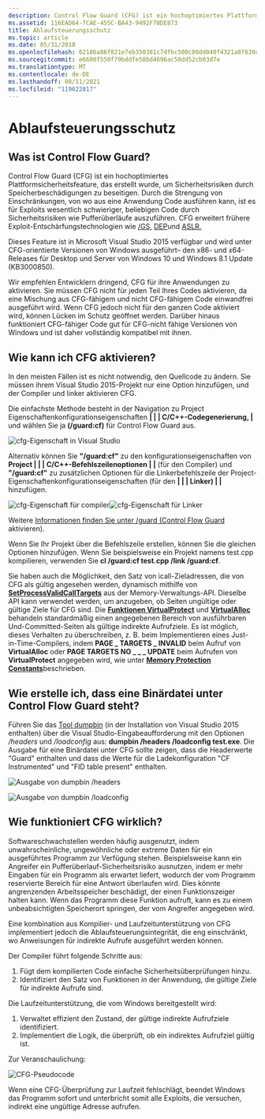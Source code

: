 ```yaml
---
description: Control Flow Guard (CFG) ist ein hochoptimiertes Plattformsicherheitsfeature, das erstellt wurde, um Sicherheitsrisiken durch Speicherbeschädigungen zu beseitigen.
ms.assetid: 116EAD64-7CAE-455C-BA43-9492F78DE873
title: Ablaufsteuerungsschutz
ms.topic: article
ms.date: 05/31/2018
ms.openlocfilehash: 62186a86f821e7eb350381c7dfbc500c80dd040f4321a8f630c7d408937a8460
ms.sourcegitcommit: e6600f550f79bddfe58bd4696ac50dd52cb03d7e
ms.translationtype: MT
ms.contentlocale: de-DE
ms.lasthandoff: 08/11/2021
ms.locfileid: "119622817"
---
```

# <a name="control-flow-guard"></a>Ablaufsteuerungsschutz

## <a name="what-is-control-flow-guard"></a>Was ist Control Flow Guard?

Control Flow Guard (CFG) ist ein hochoptimiertes Plattformsicherheitsfeature, das erstellt wurde, um Sicherheitsrisiken durch Speicherbeschädigungen zu beseitigen. Durch die Strengung von Einschränkungen, von wo aus eine Anwendung Code ausführen kann, ist es für Exploits wesentlich schwieriger, beliebigen Code durch Sicherheitsrisiken wie Pufferüberläufe auszuführen. CFG erweitert frühere Exploit-Entschärfungstechnologien wie [/GS,](/cpp/build/reference/gs-buffer-security-check?view=vs-2019) [DEP](../memory/data-execution-prevention.md)und [ASLR.](/archive/blogs/michael_howard/address-space-layout-randomization-in-windows-vista)

Dieses Feature ist in Microsoft Visual Studio 2015 verfügbar und wird unter CFG-orientierte Versionen von Windows ausgeführt– den x86- und x64-Releases für Desktop und Server von Windows 10 und Windows 8.1 Update (KB3000850).

Wir empfehlen Entwicklern dringend, CFG für ihre Anwendungen zu aktivieren. Sie müssen CFG nicht für jeden Teil Ihres Codes aktivieren, da eine Mischung aus CFG-fähigem und nicht CFG-fähigem Code einwandfrei ausgeführt wird. Wenn CFG jedoch nicht für den ganzen Code aktiviert wird, können Lücken im Schutz geöffnet werden. Darüber hinaus funktioniert CFG-fähiger Code gut für CFG-nicht fähige Versionen von Windows und ist daher vollständig kompatibel mit ihnen.

## <a name="how-can-i-enable-cfg"></a>Wie kann ich CFG aktivieren?

In den meisten Fällen ist es nicht notwendig, den Quellcode zu ändern. Sie müssen ihrem Visual Studio 2015-Projekt nur eine Option hinzufügen, und der Compiler und linker aktivieren CFG.

Die einfachste Methode besteht in der Navigation zu Project Eigenschaftenkonfigurationseigenschaften **\| \| \| C/C++-Codegenerierung, \|** und wählen Sie ja **(/guard:cf)** für Control Flow Guard aus.

![cfg-Eigenschaft in Visual Studio](images/cfg-vs.png)

Alternativ können Sie **"/guard:cf"** zu den konfigurationseigenschaften von **Project \| \| \| C/C++-Befehlszeilenoptionen \| \|** (für den Compiler) und **"/guard:cf"** zu zusätzlichen Optionen für die Linkerbefehlszeile der Project-Eigenschaftenkonfigurationseigenschaften (für den **\| \| \| Linker) \| \|** hinzufügen.

![cfg-Eigenschaft für compiler](images/cfg-compiler.png)![cfg-Eigenschaft für Linker](images/cfg-linker.png)

Weitere [Informationen finden Sie unter /guard (Control Flow Guard](/cpp/build/reference/guard-enable-control-flow-guard?view=vs-2019) aktivieren).

Wenn Sie Ihr Projekt über die Befehlszeile erstellen, können Sie die gleichen Optionen hinzufügen. Wenn Sie beispielsweise ein Projekt namens test.cpp kompilieren, verwenden Sie **cl /guard:cf test.cpp /link /guard:cf**.

Sie haben auch die Möglichkeit, den Satz von icall-Zieladressen, die von CFG als gültig angesehen werden, dynamisch mithilfe von [**SetProcessValidCallTargets**](/windows/desktop/api/memoryapi/nf-memoryapi-setprocessvalidcalltargets) aus der Memory-Verwaltungs-API. Dieselbe API kann verwendet werden, um anzugeben, ob Seiten ungültige oder gültige Ziele für CFG sind. Die [**Funktionen VirtualProtect**](/windows/desktop/api/memoryapi/nf-memoryapi-virtualprotect) und [**VirtualAlloc**](/windows/desktop/api/memoryapi/nf-memoryapi-virtualalloc) behandeln standardmäßig einen angegebenen Bereich von ausführbaren Und-Committed-Seiten als gültige indirekte Aufrufziele. Es ist möglich, dieses Verhalten zu überschreiben, z. B. beim Implementieren eines Just-in-Time-Compilers, indem **PAGE \_ TARGETS \_ INVALID** beim Aufruf von **VirtualAlloc** oder **PAGE TARGETS NO \_ \_ \_ UPDATE** beim Aufrufen von **VirtualProtect** angegeben wird, wie unter [**Memory Protection Constants**](/windows/desktop/Memory/memory-protection-constants)beschrieben.

## <a name="how-do-i-tell-that-a-binary-is-under-control-flow-guard"></a>Wie erstelle ich, dass eine Binärdatei unter Control Flow Guard steht?

Führen Sie das [Tool dumpbin](/cpp/build/reference/dumpbin-reference) (in der Installation von Visual Studio 2015 enthalten) über die Visual Studio-Eingabeaufforderung mit den Optionen */headers* und */loadconfig* aus: **dumpbin /headers /loadconfig test.exe**. Die Ausgabe für eine Binärdatei unter CFG sollte zeigen, dass die Headerwerte "Guard" enthalten und dass die Werte für die Ladekonfiguration "CF Instrumented" und "FID table present" enthalten.

![Ausgabe von dumpbin /headers](images/cfg-dumpbin-headers.png)

![Ausgabe von dumpbin /loadconfig](images/cfg-dumpbin-loadconfig.png)

## <a name="how-does-cfg-really-work"></a>Wie funktioniert CFG wirklich?

Softwareschwachstellen werden häufig ausgenutzt, indem unwahrscheinliche, ungewöhnliche oder extreme Daten für ein ausgeführtes Programm zur Verfügung stehen. Beispielsweise kann ein Angreifer ein Pufferüberlauf-Sicherheitsrisiko ausnutzen, indem er mehr Eingaben für ein Programm als erwartet liefert, wodurch der vom Programm reservierte Bereich für eine Antwort überlaufen wird. Dies könnte angrenzenden Arbeitsspeicher beschädigt, der einen Funktionszeiger halten kann. Wenn das Programm diese Funktion aufruft, kann es zu einem unbeabsichtigten Speicherort springen, der vom Angreifer angegeben wird.

Eine kombination aus Kompilier- und Laufzeitunterstützung von CFG implementiert jedoch die Ablaufsteuerungsintegrität, die eng einschränkt, wo Anweisungen für indirekte Aufrufe ausgeführt werden können.

Der Compiler führt folgende Schritte aus:

1.  Fügt dem kompilierten Code einfache Sicherheitsüberprüfungen hinzu.
2.  Identifiziert den Satz von Funktionen in der Anwendung, die gültige Ziele für indirekte Aufrufe sind.

Die Laufzeitunterstützung, die vom Windows bereitgestellt wird:

1.  Verwaltet effizient den Zustand, der gültige indirekte Aufrufziele identifiziert.
2.  Implementiert die Logik, die überprüft, ob ein indirektes Aufrufziel gültig ist.

Zur Veranschaulichung:

![CFG-Pseudocode](images/cfg-pseudocode.jpg)

Wenn eine CFG-Überprüfung zur Laufzeit fehlschlägt, beendet Windows das Programm sofort und unterbricht somit alle Exploits, die versuchen, indirekt eine ungültige Adresse aufrufen.

 

 
